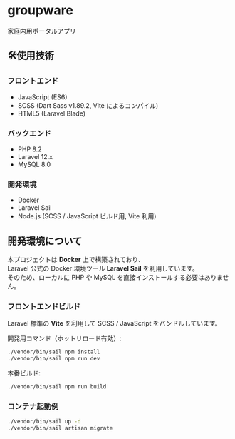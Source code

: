 # groupware
家庭内用ポータルアプリ

## 🛠使用技術

### フロントエンド 
- JavaScript (ES6)
- SCSS (Dart Sass v1.89.2, Vite によるコンパイル)
- HTML5 (Laravel Blade)

### バックエンド 
- PHP 8.2
- Laravel 12.x
- MySQL 8.0

### 開発環境
- Docker
- Laravel Sail
- Node.js (SCSS / JavaScript ビルド用, Vite 利用)
  
## 開発環境について

本プロジェクトは **Docker** 上で構築されており、  
Laravel 公式の Docker 環境ツール **Laravel Sail** を利用しています。  
そのため、ローカルに PHP や MySQL を直接インストールする必要はありません。  

### フロントエンドビルド
Laravel 標準の **Vite** を利用して SCSS / JavaScript をバンドルしています。

開発用コマンド（ホットリロード有効）:
```bash
./vendor/bin/sail npm install
./vendor/bin/sail npm run dev
```

本番ビルド:
```bash
./vendor/bin/sail npm run build
```

### コンテナ起動例
```bash
./vendor/bin/sail up -d
./vendor/bin/sail artisan migrate
```
